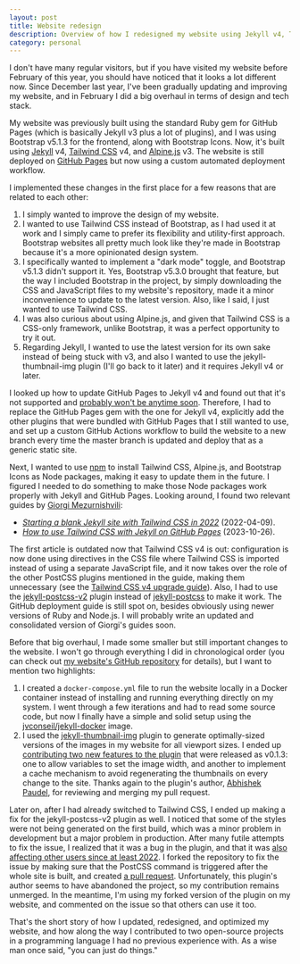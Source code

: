 ```yaml
---
layout: post
title: Website redesign
description: Overview of how I redesigned my website using Jekyll v4, Tailwind CSS v4, and Alpine.js v3, and what I learned along the way.
category: personal
---
```


I don't have many regular visitors, but if you have visited my website before February of this year, you should have noticed that it looks a lot different now. Since December last year, I've been gradually updating and improving my website, and in February I did a big overhaul in terms of design and tech stack.

My website was previously built using the standard Ruby gem for GitHub Pages (which is basically Jekyll v3 plus a lot of plugins), and I was using Bootstrap v5.1.3 for the frontend, along with Bootstrap Icons. Now, it's built using [Jekyll](https://jekyllrb.com/) v4, [Tailwind CSS](https://tailwindcss.com/) v4, and [Alpine.js](https://alpinejs.dev/) v3. The website is still deployed on [GitHub Pages](https://pages.github.com/) but now using a custom automated deployment workflow.

I implemented these changes in the first place for a few reasons that are related to each other:

1. I simply wanted to improve the design of my website.
2. I wanted to use Tailwind CSS instead of Bootstrap, as I had used it at work and I simply came to prefer its flexibility and utility-first approach. Bootstrap websites all pretty much look like they're made in Bootstrap because it's a more opinionated design system.
3. I specifically wanted to implement a "dark mode" toggle, and Bootstrap v5.1.3 didn't support it. Yes, Bootstrap v5.3.0 brought that feature, but the way I included Bootstrap in the project, by simply downloading the CSS and JavaScript files to my website's repository, made it a minor inconvenience to update to the latest version. Also, like I said, I just wanted to use Tailwind CSS.
4. I was also curious about using Alpine.js, and given that Tailwind CSS is a CSS-only framework, unlike Bootstrap, it was a perfect opportunity to try it out.
5. Regarding Jekyll, I wanted to use the latest version for its own sake instead of being stuck with v3, and also I wanted to use the jekyll-thumbnail-img plugin (I'll go back to it later) and it requires Jekyll v4 or later.

I looked up how to update GitHub Pages to Jekyll v4 and found out that it's not supported and [probably won't be anytime soon](https://github.com/github/pages-gem/issues/651#issuecomment-1467155019). Therefore, I had to replace the GitHub Pages gem with the one for Jekyll v4, explicitly add the other plugins that were bundled with GitHub Pages that I still wanted to use, and set up a custom GitHub Actions workflow to build the website to a new branch every time the master branch is updated and deploy that as a generic static site.

Next, I wanted to use [npm](https://www.npmjs.com/) to install Tailwind CSS, Alpine.js, and Bootstrap Icons as Node packages, making it easy to update them in the future. I figured I needed to do something to make those Node packages work properly with Jekyll and GitHub Pages. Looking around, I found two relevant guides by [Giorgi Mezurnishvili](https://mzrn.sh/):

- _[Starting a blank Jekyll site with Tailwind CSS in 2022](https://mzrn.sh/2022/04/09/starting-a-blank-jekyll-site-with-tailwind-css-in-2022/)_ (2022-04-09).
- _[How to use Tailwind CSS with Jekyll on GitHub Pages](https://mzrn.sh/2023/10/26/how-to-use-tailwind-css-with-jekyll-on-github-pages/)_ (2023-10-26).

The first article is outdated now that Tailwind CSS v4 is out: configuration is now done using directives in the CSS file where Tailwind CSS is imported instead of using a separate JavaScript file, and it now takes over the role of the other PostCSS plugins mentioned in the guide, making them unnecessary (see the [Tailwind CSS v4 upgrade guide](https://tailwindcss.com/docs/upgrade-guide)). Also, I had to use the [jekyll-postcss-v2](https://github.com/bglw/jekyll-postcss-v2) plugin instead of [jekyll-postcss](https://github.com/mhanberg/jekyll-postcss) to make it work. The GitHub deployment guide is still spot on, besides obviously using newer versions of Ruby and Node.js. I will probably write an updated and consolidated version of Giorgi's guides soon.

Before that big overhaul, I made some smaller but still important changes to the website. I won't go through everything I did in chronological order (you can check out [my website's GitHub repository](https://github.com/S8A/s8a.github.io) for details), but I want to mention two highlights:

1. I created a `docker-compose.yml` file to run the website locally in a Docker container instead of installing and running everything directly on my system. I went through a few iterations and had to read some source code, but now I finally have a simple and solid setup using the [jvconseil/jekyll-docker](https://github.com/JV-conseil/jekyll-docker) image.
2. I used the [jekyll-thumbnail-img](https://github.com/abpaudel/jekyll-thumbnail-img) plugin to generate optimally-sized versions of the images in my website for all viewport sizes. I ended up [contributing two new features to the plugin](https://github.com/abpaudel/jekyll-thumbnail-img/pull/7) that were released as v0.1.3: one to allow variables to set the image width, and another to implement a cache mechanism to avoid regenerating the thumbnails on every change to the site. Thanks again to the plugin's author, [Abhishek Paudel](https://github.com/abpaudel), for reviewing and merging my pull request.

Later on, after I had already switched to Tailwind CSS, I ended up making a fix for the jekyll-postcss-v2 plugin as well. I noticed that some of the styles were not being generated on the first build, which was a minor problem in development but a major problem in production. After many futile attempts to fix the issue, I realized that it was a bug in the plugin, and that it was [also affecting other users since at least 2022](https://github.com/bglw/jekyll-postcss-v2/issues/2). I forked the repository to fix the issue by making sure that the PostCSS command is triggered after the whole site is built, and created [a pull request](https://github.com/bglw/jekyll-postcss-v2/pull/7). Unfortunately, this plugin's author seems to have abandoned the project, so my contribution remains unmerged. In the meantime, I'm using my forked version of the plugin on my website, and commented on the issue so that others can use it too.

That's the short story of how I updated, redesigned, and optimized my website, and how along the way I contributed to two open-source projects in a programming language I had no previous experience with. As a wise man once said, "you can just do things."
